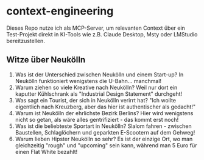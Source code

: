 # context-engineering

Dieses Repo nutze ich als MCP-Server, um relevanten Context über ein Test-Projekt direkt in KI-Tools wie z.B. Claude Desktop, Msty oder LMStudio bereitzustellen.

## Witze über Neukölln

1. Was ist der Unterschied zwischen Neukölln und einem Start-up? In Neukölln funktioniert wenigstens die U-Bahn... manchmal!
2. Warum ziehen so viele Kreative nach Neukölln? Weil nur dort ein kaputter Kühlschrank als "Industrial Design Statement" durchgeht!
3. Was sagt ein Tourist, der sich in Neukölln verirrt hat? "Ich wollte eigentlich nach Kreuzberg, aber das hier ist authentischer als gedacht!"
4. Warum ist Neukölln der ehrlichste Bezirk Berlins? Hier wird wenigstens nicht so getan, als wäre alles gentrifiziert - das kommt erst noch!
5. Was ist die beliebteste Sportart in Neukölln? Slalom fahren - zwischen Baustellen, Schlaglöchern und geparkten E-Scootern auf dem Gehweg!
6. Warum lieben Hipster Neukölln so sehr? Es ist der einzige Ort, wo man gleichzeitig "rough" und "upcoming" sein kann, während man 5 Euro für einen Flat White bezahlt!
